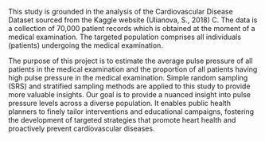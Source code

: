 This study is grounded in the analysis of the Cardiovascular Disease Dataset sourced from the Kaggle website (Ulianova, S., 2018) C. The data is a collection of 70,000 patient records which is obtained at the moment of a medical examination. The targeted population comprises all individuals (patients) undergoing the medical examination.

The purpose of this project is to estimate the average pulse pressure of all patients in the medical examination and the proportion of all patients having high pulse pressure in the medical examination. Simple random sampling (SRS) and stratified sampling methods are applied to this study to provide more valuable insights. Our goal is to provide a nuanced insight into pulse pressure levels across a diverse population. It enables public health planners to finely tailor interventions and educational campaigns, fostering the development of targeted strategies that promote heart health and proactively prevent cardiovascular diseases.
